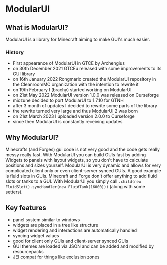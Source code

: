 # ModularUI

## What is ModularUI?
ModularUI is a library for Minecraft aiming to make GUI's much easier.

### History
- First appearance of ModularUI in GTCE by Archengius
- on 30th December 2021 GTCEu released with some improvements to its GUI library
- on 16th January 2022 Rongmario created the ModularUI repository in the CleanroomMC organization with the intention to rewrite it
- on 19th February I (brachy) started working on ModularUI
- on 21st May 2022 ModularUI version 1.0.0 was released on Curseforge
- miozune decided to port ModularUI to 1.7.10 for GTNH
- after 3 month of updates I decided to rewrite some parts of the library
- the rewrite turned very large and thus ModularUI 2 was born
- on 21st March 2023 I uploaded version 2.0.0 to Curseforge
- since then ModularUI is constantly receiving updates

## Why ModularUI?
Minecrafts (and Forges) gui code is not very good and the code gets really messy really fast. With ModularUI you can build
GUIs fast by adding Widgets to panels with layout widgets, so you don't have to calculate positions and sizes yourself.
ModularUI is very dynamic and allows for very complicated client only or even client-server synced GUIs.
A good example is fluid slots in GUIs. Minecraft and Forge don't offer anything to add fluid slots or tanks to a GUI.
With ModularUI you simply call `.child(new FluidSlot().syncHandler(new FluidTank(16000)))` (along with some setters).

## Key features
- panel system similar to windows
- widgets are placed in a tree like structure
- widget rendering and interactions are automatically handled
- syncing widget values
- good for client only GUIs and client-server synced GUIs
- GUI themes are loaded via JSON and can be added and modified by resourcepacks
- JEI compat for things like exclusion zones
